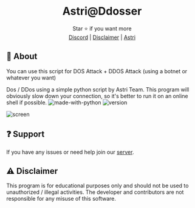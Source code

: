 <div align="center">

# Astri@Ddosser

</div>
<div align="center">
  Star ⭐ if you want more <br>
  <a href="https://discord.gg/XnRjFmgPYz">Discord</a> | <a href="https://github.com/CaptainBeluga/astri-ddosser#warning-disclaimer">Disclaimer</a> | <a href="https://github.com/astros3x/Astri">Astri</a>
</div>

## 📍 About
You can use this script for DOS Attack + DDOS Attack (using a botnet or whatever you want)

Dos / DDos using a simple python script by Astri Team. This program will obviously slow down your connection, so it's better to run it on an online shell if possible. ![made-with-python](https://img.shields.io/badge/Made%20with-Python-1f425f.svg) ![version](https://img.shields.io/badge/python-3.9-green)

![screen](https://github.com/CaptainBeluga/astri-ddosser/assets/87500882/4c3a8eee-ac38-47c4-a35a-a8512ce350d0)


## :question: Support
If you have any issues or need help join our [server](https://discord.gg/XnRjFmgPYz).

## :warning: Disclaimer
This program is for educational purposes only and should not be used to unauthorized / illegal activities. The developer and contributors are not responsible for any misuse of this software.
